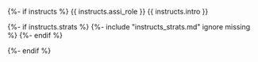 {%- if instructs %}
{{ instructs.assi_role }}
{{ instructs.intro }}

{%- if instructs.strats %}
{%- include "instructs_strats.md" ignore missing %}
{%- endif %}

{%- endif %}